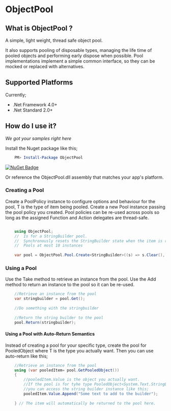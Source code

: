 # ObjectPool

## What is ObjectPool ?
A simple, light weight, thread safe object pool.

It also supports pooling of disposable types, managing the life time of pooled objects and performing early dispose when possible.
Pool implementations implement a simple common interface, so they can be mocked or replaced with alternatives.

## Supported Platforms
Currently;

* .Net Framework 4.0+
* .Net Standard 2.0+

## How do I use it?
*We got your samples right here*

Install the Nuget package like this;

```powershell
    PM> Install-Package ObjectPool
```

[![NuGet Badge](https://buildstats.info/nuget/ObjectPool)](https://www.nuget.org/packages/ObjectPool/)

Or reference the ObjectPool.dll assembly that matches your app's platform.

### Creating a Pool
Create a PoolPolicy<T> instance to configure options and behaviour for the pool, T is the type of item being pooled.
Create a new Pool<T> instance passing the pool policy you created. Pool policies can be re-used across pools so long as the assigned Function and Action delegates are thread-safe.

```C#

    using ObjectPool;
    //  Is for a StringBuilder pool.
    //  Synchronously resets the StringBuilder state when the item is returned to the pool.
    //  Pools at most 10 instances
    
    var pool = ObjectPool.Pool.Create<StringBuilder>((s) => s.Clear(), 10);

```

### Using a Pool
Use the Take method to retrieve an instance from the pool. Use the Add method to return an instance to the pool so it can be re-used.

```C#
    //Retrieve an instance from the pool
    var stringbuilder = pool.Get();
 
    //Do something with the stringbuilder   
    
    //Return the string builder to the pool
    pool.Return(stringbuilder);    
```

#### Using a Pool with Auto-Return Semantics
Instead of creating a pool for your specific type, create the pool for PooledObject<T> where T is the type you actually want.
Then you can use auto-return like this;

```C#
    //Retrieve an instance from the pool
    using (var pooledItem= pool.GetPooledObject())
    {
        //pooledItem.Value is the object you actually want.
        //If the pool is for tyhe type PooledObject<System.Text.StringBuilder> then
        //you can access the string builder instance like this;
        pooledItem.Value.Append("Some text to add to the builder");
        
    } // The item will automatically be returned to the pool here.
```
